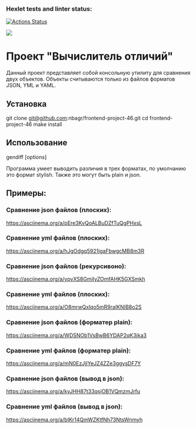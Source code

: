 ### Hexlet tests and linter status:
[![Actions Status](https://github.com/Diana-coder-tech/frontend-project-46/actions/workflows/hexlet-check.yml/badge.svg)](https://github.com/Diana-coder-tech/frontend-project-46/actions)

<a href="https://codeclimate.com/github/Diana-coder-tech/frontend-project-46/test_coverage"><img src="https://api.codeclimate.com/v1/badges/8a5df437d47fbde1c543/test_coverage" /></a>

# Проект "Вычислитель отличий"

Данный проект представляет собой консольную утилиту для сравнения двух объектов. Объекты считываются только из файлов форматов JSON, YML и YAML.

## Установка

git clone git@github.com:nbagr/frontend-project-46.git
cd frontend-project-46
make install

## Использование

gendiff [options] <filepath1> <filepath2>

Программа умеет выводить различия в трех форматах, по умолчанию это формат stylish. Также это могут быть plain и json. 

## Примеры:

### Сравнение json файлов (плоских):

https://asciinema.org/a/pEre3KvQoALBuDZfTuQgPHxsL

### Сравнение yml файлов (плоских):

https://asciinema.org/a/hJgOdgq5921igaFbwgcMB8m3R

### Сравнение json файлов (рекурсивоно):

https://asciinema.org/a/ypvXS8GmiIyZOmfAHK5GXSmkh

### Сравнение yml файлов (плоских):

https://asciinema.org/a/O8mrwQxlqo5mR9raIKNIB8o2S

### Сравнение json файлов (форматер plain):

https://asciinema.org/a/WDSNOb1VsBwB6YDAP2qK3jka3

### Сравнение yml файлов (форматер plain):

https://asciinema.org/a/mN0EzJjIYeJZ4ZZe3ggysDF7Y

### Сравнение json файлов (вывод в json):

 https://asciinema.org/a/kyJHH87t33qsjOB1VQmzmJrfu

### Сравнение yml файлов (вывод в json):

 https://asciinema.org/a/bIKr14QmWZKtfNh73NtsWnmyh
